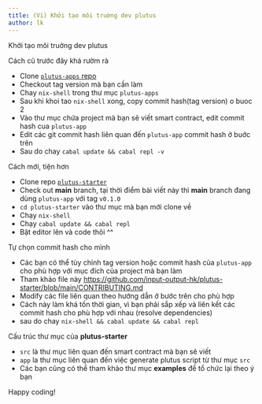 ```yaml
---
title: (Vi) Khởi tạo môi truờng dev plutus
author: lk
---
```


Khởi tạo môi truờng dev plutus

Cách cũ trước đây khá rườm rà 

- Clone [`plutus-apps` repo](https://github.com/input-output-hk/plutus-apps)
- Checkout tag version mà bạn cần làm
- Chay `nix-shell` trong thư mục `plutus-apps`
- Sau khi khoi tao `nix-shell` xong, copy commit hash(tag version) o buoc 2
- Vào thư mục chứa project mà bạn sẽ viết smart contract, edit commit hash cua `plutus-app`
- Edit các git commit hash liên quan đến `plutus-app` commit hash ở buớc trên
- Sau do chay `cabal update && cabal repl -v`

Cách mới, tiện hơn

- Clone repo [`plutus-starter`](https://github.com/input-output-hk/plutus-starter)
- Check out **main** branch, tại thời điểm bài viết này thì **main** branch đang dùng `plutus-app` với tag `v0.1.0`
- `cd plutus-starter` vào thư mục mà bạn mới clone về
- Chạy `nix-shell`
- Chạy `cabal update && cabal repl`
- Bật editor lên và code thôi ^^

Tự chọn commit hash cho mình

- Các bạn có thể tùy chỉnh tag version hoặc commit hash của `plutus-app` cho phù hợp với mục đích của project mà bạn làm
- Tham khảo file này https://github.com/input-output-hk/plutus-starter/blob/main/CONTRIBUTING.md
- Modify các file liên quan theo hướng dẫn ở bước trên cho phù hợp
- Cách này làm khá tốn thời gian, vì bạn phải sắp xếp và liên kết các commit hash cho phù hợp với nhau (resolve dependencies)
- sau do chay `nix-shell && cabal update && cabal repl`

Cấu trúc thư mục của **plutus-starter**

- `src` là thư mục liên quan đến smart contract mà bạn sẽ viết
- `app` la thư mục liên quan đến việc generate plutus script từ thư mục `src`
- Các bạn cũng có thể tham khảo thư mục **examples** để tổ chức lại theo ý bạn

Happy coding!

